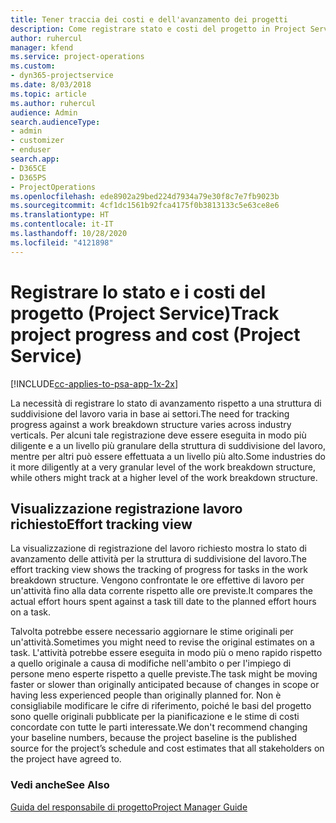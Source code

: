 ```yaml
---
title: Tener traccia dei costi e dell'avanzamento dei progetti
description: Come registrare stato e costi del progetto in Project Service
author: ruhercul
manager: kfend
ms.service: project-operations
ms.custom:
- dyn365-projectservice
ms.date: 8/03/2018
ms.topic: article
ms.author: ruhercul
audience: Admin
search.audienceType:
- admin
- customizer
- enduser
search.app:
- D365CE
- D365PS
- ProjectOperations
ms.openlocfilehash: ede8902a29bed224d7934a79e30f8c7e7fb9023b
ms.sourcegitcommit: 4cf1dc1561b92fca4175f0b3813133c5e63ce8e6
ms.translationtype: HT
ms.contentlocale: it-IT
ms.lasthandoff: 10/28/2020
ms.locfileid: "4121898"
---
```

# <a name="track-project-progress-and-cost-project-service"></a><span data-ttu-id="3a71f-103">Registrare lo stato e i costi del progetto (Project Service)</span><span class="sxs-lookup"><span data-stu-id="3a71f-103">Track project progress and cost (Project Service)</span></span>

[!INCLUDE[cc-applies-to-psa-app-1x-2x](../includes/cc-applies-to-psa-app-1x-2x.md)]

<span data-ttu-id="3a71f-104">La necessità di registrare lo stato di avanzamento rispetto a una struttura di suddivisione del lavoro varia in base ai settori.</span><span class="sxs-lookup"><span data-stu-id="3a71f-104">The need for tracking progress against a work breakdown structure varies across industry verticals.</span></span> <span data-ttu-id="3a71f-105">Per alcuni tale registrazione deve essere eseguita in modo più diligente e a un livello più granulare della struttura di suddivisione del lavoro, mentre per altri può essere effettuata a un livello più alto.</span><span class="sxs-lookup"><span data-stu-id="3a71f-105">Some industries do it more diligently at a very granular level of the work breakdown structure, while others might track at a higher level of the work breakdown structure.</span></span>  
  
## <a name="effort-tracking-view"></a><span data-ttu-id="3a71f-106">Visualizzazione registrazione lavoro richiesto</span><span class="sxs-lookup"><span data-stu-id="3a71f-106">Effort tracking view</span></span>  
<span data-ttu-id="3a71f-107">La visualizzazione di registrazione del lavoro richiesto mostra lo stato di avanzamento delle attività per la struttura di suddivisione del lavoro.</span><span class="sxs-lookup"><span data-stu-id="3a71f-107">The effort tracking view shows the tracking of progress for tasks in the work breakdown structure.</span></span> <span data-ttu-id="3a71f-108">Vengono confrontate le ore effettive di lavoro per un'attività fino alla data corrente rispetto alle ore previste.</span><span class="sxs-lookup"><span data-stu-id="3a71f-108">It compares the actual effort hours spent against a task till date to the planned effort hours on a task.</span></span>  
  
<span data-ttu-id="3a71f-109">Talvolta potrebbe essere necessario aggiornare le stime originali per un'attività.</span><span class="sxs-lookup"><span data-stu-id="3a71f-109">Sometimes you might need to revise the original estimates on a task.</span></span> <span data-ttu-id="3a71f-110">L'attività potrebbe essere eseguita in modo più o meno rapido rispetto a quello originale a causa di modifiche nell'ambito o per l'impiego di persone meno esperte rispetto a quelle previste.</span><span class="sxs-lookup"><span data-stu-id="3a71f-110">The task might be moving faster or slower than originally anticipated because of changes in scope or having less experienced people than originally planned for.</span></span> <span data-ttu-id="3a71f-111">Non è consigliabile modificare le cifre di riferimento, poiché le basi del progetto sono quelle originali pubblicate per la pianificazione e le stime di costi concordate con tutte le parti interessate.</span><span class="sxs-lookup"><span data-stu-id="3a71f-111">We don't recommend changing your baseline numbers, because the project baseline is the published source for the project’s schedule and cost estimates that all stakeholders on the project have agreed to.</span></span>  
  
### <a name="see-also"></a><span data-ttu-id="3a71f-112">Vedi anche</span><span class="sxs-lookup"><span data-stu-id="3a71f-112">See Also</span></span>  
 [<span data-ttu-id="3a71f-113">Guida del responsabile di progetto</span><span class="sxs-lookup"><span data-stu-id="3a71f-113">Project Manager Guide</span></span>](../psa/project-manager-guide.md)

